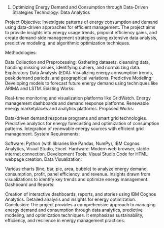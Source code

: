 1. Optimizing Energy Demand and Consumption through Data-Driven Strategies
Technology: Data Analytics

Project Objective: Investigate patterns of energy consumption and demand using data-driven approaches for efficient management. The project aims to provide insights into energy usage trends, pinpoint efficiency gains, and create demand-side management strategies using extensive data analysis, predictive modeling, and algorithmic optimization techniques.

Methodologies:

Data Collection and Preprocessing: Gathering datasets, cleansing data, handling missing values, identifying outliers, and normalizing data.
Exploratory Data Analysis (EDA): Visualizing energy consumption trends, peak demand periods, and geographical variations.
Predictive Modeling: Developing models to forecast future energy demand using techniques like ARIMA and LSTM.
Existing Works:

Real-time monitoring and visualization platforms like GridWatch.
Energy management dashboards and demand response platforms.
Renewable energy marketplaces and analytics platforms.
Proposed Works:

Data-driven demand response programs and smart grid technologies.
Predictive analytics for energy forecasting and optimization of consumption patterns.
Integration of renewable energy sources with efficient grid management.
System Requirements:

Software: Python (with libraries like Pandas, NumPy), IBM Cognos Analytics, Visual Studio, Excel.
Hardware: Modern web browser, stable internet connection.
Development Tools: Visual Studio Code for HTML webpage creation.
Data Visualization:

Various charts (line, bar, pie, area, bubble) to analyze energy demand, consumption, profit, panel efficiency, and revenue.
Insights drawn from visualizations to identify key trends and optimize energy management.
Dashboard and Reports:

Creation of interactive dashboards, reports, and stories using IBM Cognos Analytics.
Detailed analysis and insights for energy optimization.
Conclusion:
The project provides a comprehensive approach to managing energy demand and consumption through data analytics, predictive modeling, and optimization techniques. It emphasizes sustainability, efficiency, and resilience in energy management practices.
